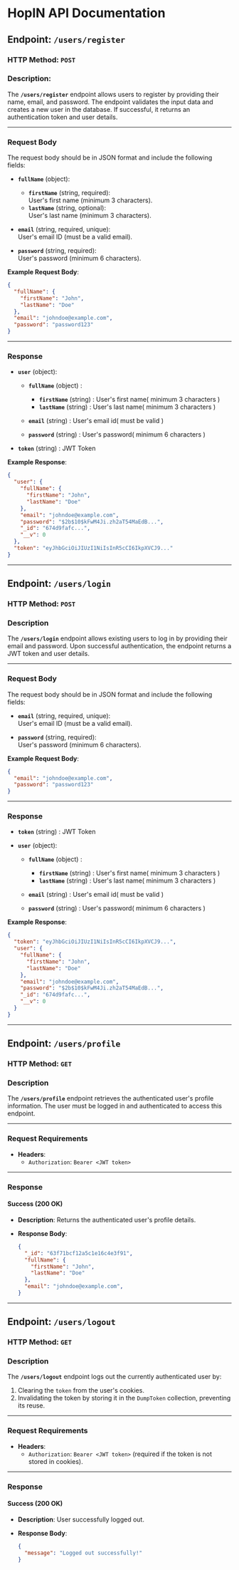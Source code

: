 # HopIN API Documentation

## Endpoint: `/users/register`

### HTTP Method: `POST`

### Description:  
The **`/users/register`** endpoint allows users to register by providing their name, email, and password. The endpoint validates the input data and creates a new user in the database. If successful, it returns an authentication token and user details.

---

### Request Body

The request body should be in JSON format and include the following fields:  

- **`fullName`** (object):  
  - **`firstName`** (string, required):  
    User's first name (minimum 3 characters).  
  - **`lastName`** (string, optional):  
    User's last name (minimum 3 characters).  

- **`email`** (string, required, unique):  
  User's email ID (must be a valid email).  

- **`password`** (string, required):  
  User's password (minimum 6 characters).  


**Example Request Body**:  

```json
{
  "fullName": {
    "firstName": "John",
    "lastName": "Doe"
  },
  "email": "johndoe@example.com",
  "password": "password123"
}
```
---

### Response

- **`user`** (object):

    - **`fullName`** (object) :
        - **`firstName`** (string) : User's first name( minimum 3 characters )
        - **`lastName`** (string) : User's last name( minimum 3 characters )

    - **`email`** (string) : User's email id( must be valid )

    - **`password`** (string) : User's password( minimum 6 characters )

- **`token`** (string) : JWT Token

**Example Response**:

```json
{
  "user": {
    "fullName": {
      "firstName": "John",
      "lastName": "Doe"
    },
    "email": "johndoe@example.com",
    "password": "$2b$10$kFwM4Ji.zh2aT54MaEdB...",
    "_id": "674d9fafc...",
    "__v": 0
  },
  "token": "eyJhbGciOiJIUzI1NiIsInR5cCI6IkpXVCJ9..."
}
```
---

## Endpoint: `/users/login`

### HTTP Method: `POST`

### Description  
The **`/users/login`** endpoint allows existing users to log in by providing their email and password. Upon successful authentication, the endpoint returns a JWT token and user details.

---

### Request Body

The request body should be in JSON format and include the following fields:  

- **`email`** (string, required, unique):  
  User's email ID (must be a valid email).  

- **`password`** (string, required):  
  User's password (minimum 6 characters).  

**Example Request Body**: 

```json
{
  "email": "johndoe@example.com",
  "password": "password123"
}
```
---

### Response

- **`token`** (string) : JWT Token

- **`user`** (object):

    - **`fullName`** (object) :
        - **`firstName`** (string) : User's first name( minimum 3 characters )
        - **`lastName`** (string) : User's last name( minimum 3 characters )

    - **`email`** (string) : User's email id( must be valid )

    - **`password`** (string) : User's password( minimum 6 characters )

**Example Response**:

```json
{
  "token": "eyJhbGciOiJIUzI1NiIsInR5cCI6IkpXVCJ9...",
  "user": {
    "fullName": {
      "firstName": "John",
      "lastName": "Doe"
    },
    "email": "johndoe@example.com",
    "password": "$2b$10$kFwM4Ji.zh2aT54MaEdB...",
    "_id": "674d9fafc...",
    "__v": 0
  }
}
```
---

## Endpoint: `/users/profile`

### HTTP Method: `GET`

### Description  
The **`/users/profile`** endpoint retrieves the authenticated user's profile information. The user must be logged in and authenticated to access this endpoint.

---

### Request Requirements

- **Headers**:
  - `Authorization`: `Bearer <JWT token>`  

---

### Response  

#### Success (200 OK)  

- **Description**: Returns the authenticated user's profile details.  
- **Response Body**:  

  ```json
  {
    "_id": "63f71bcf12a5c1e16c4e3f91",
    "fullName": {
      "firstName": "John",
      "lastName": "Doe"
    },
    "email": "johndoe@example.com",
  }
  ```
---

## Endpoint: `/users/logout`

### HTTP Method: `GET`

### Description  
The **`/users/logout`** endpoint logs out the currently authenticated user by:  
1. Clearing the `token` from the user's cookies.  
2. Invalidating the token by storing it in the `DumpToken` collection, preventing its reuse.  

---

### Request Requirements

- **Headers**:
  - `Authorization`: `Bearer <JWT token>` (required if the token is not stored in cookies).  

---

### Response  

#### Success (200 OK)  

- **Description**: User successfully logged out.  
- **Response Body**:  

  ```json
  {
    "message": "Logged out successfully!"
  }
  ```